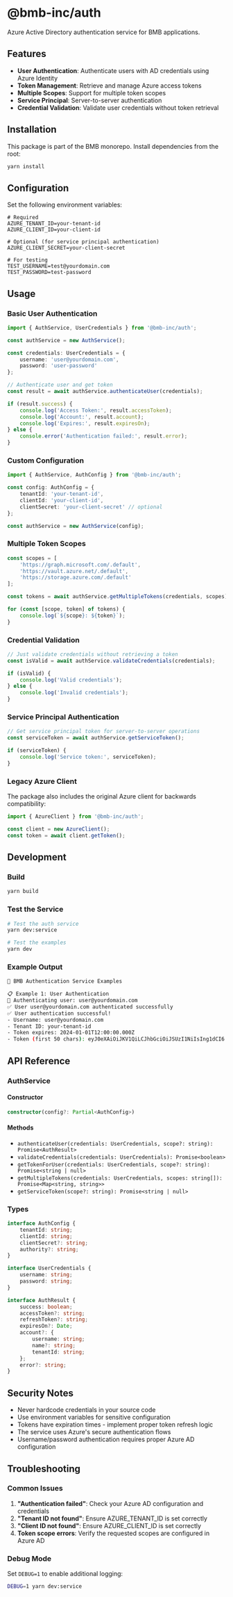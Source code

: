 # @bmb-inc/auth

Azure Active Directory authentication service for BMB applications.

## Features

- **User Authentication**: Authenticate users with AD credentials using Azure Identity
- **Token Management**: Retrieve and manage Azure access tokens
- **Multiple Scopes**: Support for multiple token scopes
- **Service Principal**: Server-to-server authentication
- **Credential Validation**: Validate user credentials without token retrieval

## Installation

This package is part of the BMB monorepo. Install dependencies from the root:

```bash
yarn install
```

## Configuration

Set the following environment variables:

```env
# Required
AZURE_TENANT_ID=your-tenant-id
AZURE_CLIENT_ID=your-client-id

# Optional (for service principal authentication)
AZURE_CLIENT_SECRET=your-client-secret

# For testing
TEST_USERNAME=test@yourdomain.com
TEST_PASSWORD=test-password
```

## Usage

### Basic User Authentication

```typescript
import { AuthService, UserCredentials } from '@bmb-inc/auth';

const authService = new AuthService();

const credentials: UserCredentials = {
    username: 'user@yourdomain.com',
    password: 'user-password'
};

// Authenticate user and get token
const result = await authService.authenticateUser(credentials);

if (result.success) {
    console.log('Access Token:', result.accessToken);
    console.log('Account:', result.account);
    console.log('Expires:', result.expiresOn);
} else {
    console.error('Authentication failed:', result.error);
}
```

### Custom Configuration

```typescript
import { AuthService, AuthConfig } from '@bmb-inc/auth';

const config: AuthConfig = {
    tenantId: 'your-tenant-id',
    clientId: 'your-client-id',
    clientSecret: 'your-client-secret' // optional
};

const authService = new AuthService(config);
```

### Multiple Token Scopes

```typescript
const scopes = [
    'https://graph.microsoft.com/.default',
    'https://vault.azure.net/.default',
    'https://storage.azure.com/.default'
];

const tokens = await authService.getMultipleTokens(credentials, scopes);

for (const [scope, token] of tokens) {
    console.log(`${scope}: ${token}`);
}
```

### Credential Validation

```typescript
// Just validate credentials without retrieving a token
const isValid = await authService.validateCredentials(credentials);

if (isValid) {
    console.log('Valid credentials');
} else {
    console.log('Invalid credentials');
}
```

### Service Principal Authentication

```typescript
// Get service principal token for server-to-server operations
const serviceToken = await authService.getServiceToken();

if (serviceToken) {
    console.log('Service token:', serviceToken);
}
```

### Legacy Azure Client

The package also includes the original Azure client for backwards compatibility:

```typescript
import { AzureClient } from '@bmb-inc/auth';

const client = new AzureClient();
const token = await client.getToken();
```

## Development

### Build

```bash
yarn build
```

### Test the Service

```bash
# Test the auth service
yarn dev:service

# Test the examples
yarn dev
```

### Example Output

```bash
🚀 BMB Authentication Service Examples

📋 Example 1: User Authentication
🔐 Authenticating user: user@yourdomain.com
✅ User user@yourdomain.com authenticated successfully
✅ User authentication successful!
- Username: user@yourdomain.com
- Tenant ID: your-tenant-id
- Token expires: 2024-01-01T12:00:00.000Z
- Token (first 50 chars): eyJ0eXAiOiJKV1QiLCJhbGciOiJSUzI1NiIsIng1dCI6...
```

## API Reference

### AuthService

#### Constructor

```typescript
constructor(config?: Partial<AuthConfig>)
```

#### Methods

- `authenticateUser(credentials: UserCredentials, scope?: string): Promise<AuthResult>`
- `validateCredentials(credentials: UserCredentials): Promise<boolean>`
- `getTokenForUser(credentials: UserCredentials, scope?: string): Promise<string | null>`
- `getMultipleTokens(credentials: UserCredentials, scopes: string[]): Promise<Map<string, string>>`
- `getServiceToken(scope?: string): Promise<string | null>`

### Types

```typescript
interface AuthConfig {
    tenantId: string;
    clientId: string;
    clientSecret?: string;
    authority?: string;
}

interface UserCredentials {
    username: string;
    password: string;
}

interface AuthResult {
    success: boolean;
    accessToken?: string;
    refreshToken?: string;
    expiresOn?: Date;
    account?: {
        username: string;
        name?: string;
        tenantId: string;
    };
    error?: string;
}
```

## Security Notes

- Never hardcode credentials in your source code
- Use environment variables for sensitive configuration
- Tokens have expiration times - implement proper token refresh logic
- The service uses Azure's secure authentication flows
- Username/password authentication requires proper Azure AD configuration

## Troubleshooting

### Common Issues

1. **"Authentication failed"**: Check your Azure AD configuration and credentials
2. **"Tenant ID not found"**: Ensure AZURE_TENANT_ID is set correctly
3. **"Client ID not found"**: Ensure AZURE_CLIENT_ID is set correctly
4. **Token scope errors**: Verify the requested scopes are configured in Azure AD

### Debug Mode

Set `DEBUG=1` to enable additional logging:

```bash
DEBUG=1 yarn dev:service
``` 
